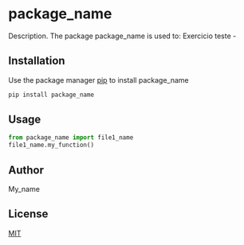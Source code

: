 # package_name

Description. 
The package package_name is used to:
	Exercicio teste
	-

## Installation

Use the package manager [pip](https://pip.pypa.io/en/stable/) to install package_name

```bash
pip install package_name
```

## Usage

```python
from package_name import file1_name
file1_name.my_function()
```

## Author
My_name

## License
[MIT](https://choosealicense.com/licenses/mit/)
